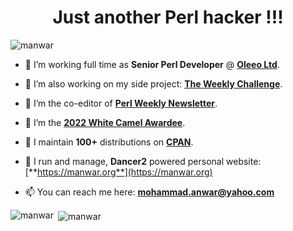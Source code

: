<h1 align="center">Just another Perl hacker !!!</h1>

<p align="left"> <img src="https://komarev.com/ghpvc/?username=manwar&label=Profile%20views&color=0e75b6&style=flat" alt="manwar" /> </p>

- 🔭 I’m working full time as **Senior Perl Developer** @ [**Oleeo Ltd**](https://www.oleeo.com).

- 🔭 I’m also working on my side project: [**The Weekly Challenge**](https://theweeklychallenge.org).

- 🔭 I’m the co-editor of [**Perl Weekly Newsletter**](https://perlweekly.com).

- 🔭 I’m the [**2022 White Camel Awardee**](https://www.perl.org/advocacy/white_camel).

- 🔭 I maintain **100+** distributions on [**CPAN**](https://metacpan.org/author/MANWAR).
  
- 🔭 I run and manage, **Dancer2** powered personal website: [**https://manwar.org**](https://manwar.org)

- 📫 You can reach me here: **mohammad.anwar@yahoo.com**

<p><img align="left" src="https://nirzak-streak-stats.vercel.app/?user=manwar&hide_border=false" alt="manwar" /></p>

<p>&nbsp;<img align="center" src="https://github-readme-stats.vercel.app/api?username=manwar&show_icons=true&locale=en" alt="manwar" /></p>
